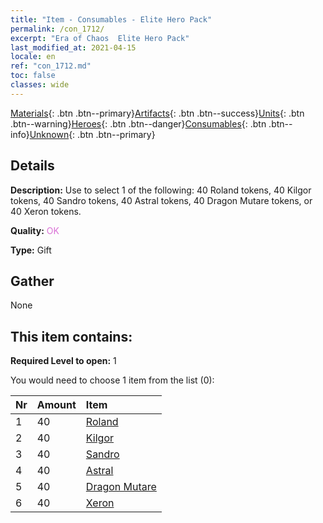 ```yaml
---
title: "Item - Consumables - Elite Hero Pack"
permalink: /con_1712/
excerpt: "Era of Chaos  Elite Hero Pack"
last_modified_at: 2021-04-15
locale: en
ref: "con_1712.md"
toc: false
classes: wide
---
```

 [Materials](/Items/){: .btn .btn--primary}[Artifacts](/Items/Artifacts/){: .btn .btn--success}[Units](/Items/Units/){: .btn .btn--warning}[Heroes](/Items/Heroes/){: .btn .btn--danger}[Consumables](/Items/Consumables/){: .btn .btn--info}[Unknown](/Items/Unknown/){: .btn .btn--primary}

## Details
 **Description:** Use to select 1 of the following: 40 Roland tokens, 40 Kilgor tokens, 40 Sandro tokens, 40 Astral tokens, 40 Dragon Mutare tokens, or 40 Xeron tokens.

 **Quality:** <span style="color: #DA70D6">OK</span>

 **Type:** Gift

## Gather

  None

## This item contains:

 **Required Level to open:** 1

 You would need to choose 1 item from the list (0):

  | Nr | Amount |     Item    |
  |:---|:-------|:------------|
  | 1 | 40 | [Roland](/Items/her_362/) |  | 
  | 2 | 40 | [Kilgor](/Items/her_374/) |  | 
  | 3 | 40 | [Sandro](/Items/her_371/) |  | 
  | 4 | 40 | [Astral](/Items/her_388/) |  | 
  | 5 | 40 | [Dragon Mutare](/Items/her_390/) |  | 
  | 6 | 40 | [Xeron](/Items/her_383/) |  | 
